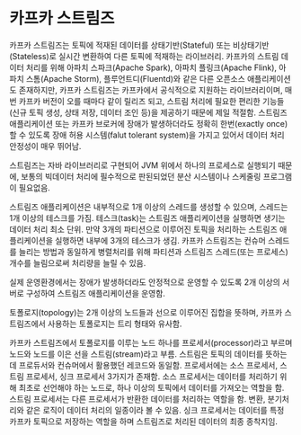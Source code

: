 # 카프카 스트림즈

카프카 스트림즈는 토픽에 적재된 데이터를 상태기반(Stateful) 또는 비상태기반(Stateless)로 실시간 변환하여 다른 토픽에 적재하는 라이브러리. 카프카의 스트림 데이터 처리를 위해 아파치 스파크(Apache Spark), 아파치 플링크(Apache Flink), 아파치 스톰(Apache Storm), 플루언트디(Fluentd)와 같은 다른 오픈소스 애플리케이션도 존재하지만, 카프카 스트림즈는 카프카에서 공식적으로 지원하는 라이브러리이며, 매번 카프카 버전이 오를 때마다 같이 릴리즈 되고, 스트림 처리에 필요한 편리한 기능들(신규 토픽 생성, 상태 저장, 데이터 조인 등)을 제공하기 때문에 제일 적절함. 스트림즈 애플리케이션 또는 카프카 브로커에 장애가 발생하더라도 정확히 한번(exactly once)할 수 있도록 장애 허용 시스템(falut tolerant system)을 가지고 있어서 데이터 처리 안정성이 매우 뛰어남.

스트림즈는 자바 라이브러리로 구현되어 JVM 위에서 하나의 프로세스로 실행되기 때문에, 보통의 빅데이터 처리에 필수적으로 판된되었던 분산 시스템이나 스케줄링 프로그램이 필요없음.

스트림즈 애플리케이션은 내부적으로 1개 이상의 스레드를 생성할 수 있으며, 스레드는 1개 이상의 테스크를 가짐. 테스크(task)는 스트림즈 애플리케이션을 실행하면 생기는 데이터 처리 최소 단위. 만약 3개의 파티션으로 이루어진 토픽을 처리하는 스트림즈 애플리케이션을 실행하면 내부에 3개의 테스크가 생김. 카프카 스트림즈는 컨슈머 스레드를 늘리는 방법과 동일하게 병렬처리를 위해 파티션과 스트림즈 스레드(또는 프로세스) 개수를 늘림으로써 처리량을 늘릴 수 있음.

실제 운영환경에서는 장애가 발생하더라도 안정적으로 운영할 수 있도록 2개 이상의 서버로 구성하여 스트림즈 애플리케이션을 운영함.

토폴로지(topology)는 2개 이상의 노드들과 선으로 이루어진 집합을 뜻하며, 카프카 스트림즈에서 사용하는 토폴로지는 트리 형태와 유사함.

카프카 스트림즈에서 토폴로지를 이루는 노드 하나를 프로세서(processor)라고 부르며 노드와 노드를 이은 선을 스트림(stream)라고 부름. 스트림은 토픽의 데이터를 뜻하는 데 프로듀서와 컨슈머에서 활용했던 레코드와 동일함. 프로세서에는 소스 프로세서, 스트림 프로세서, 싱크 프로세서 3가지가 존재함. 소스 프로세서는 데이터를 처리하기 위해 최초로 선언해야 하는 노드로, 하나 이상의 토픽에서 데이터를 가져오는 역할을 함. 스트림 프로세서는 다른 프로세서가 반환한 데이터를 처리하는 역할을 함. 변환, 분기처리와 같은 로직이 데이터 처리의 일종이라 볼 수 있음. 싱크 프로세서는 데이터를 특정 카프카 토픽으로 저장하는 역할을 하며 스트림즈로 처리된 데이터의 최종 종착지임.
